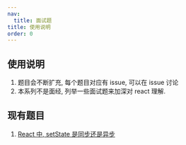 ```yaml
---
nav:
  title: 面试题
title: 使用说明
order: 0
---
```


## 使用说明

1. 题目会不断扩充, 每个题目对应有 issue, 可以在 issue 讨论
2. 本系列不是面经, 列举一些面试题来加深对 react 理解.

## 现有题目

1. [React 中, setState 是同步还是异步](./interview/01-setstate.md)
